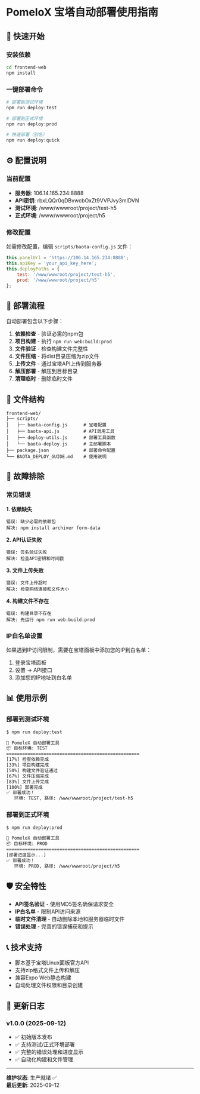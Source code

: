 # PomeloX 宝塔自动部署使用指南

## 🎯 **快速开始**

### 安装依赖
```bash
cd frontend-web
npm install
```

### 一键部署命令
```bash
# 部署到测试环境
npm run deploy:test

# 部署到正式环境
npm run deploy:prod

# 快速部署（别名）
npm run deploy:quick
```

## ⚙️ **配置说明**

### 当前配置
- **服务器**: 106.14.165.234:8888
- **API密钥**: rbxLQQr0qDBvwcbOxZt9VVPJvy3mIDVN
- **测试环境**: /www/wwwroot/project/test-h5
- **正式环境**: /www/wwwroot/project/h5

### 修改配置
如需修改配置，编辑 `scripts/baota-config.js` 文件：

```javascript
this.panelUrl = 'https://106.14.165.234:8888';
this.apiKey = 'your_api_key_here';
this.deployPaths = {
    test: '/www/wwwroot/project/test-h5',
    prod: '/www/wwwroot/project/h5'
};
```

## 🚀 **部署流程**

自动部署包含以下步骤：

1. **依赖检查** - 验证必需的npm包
2. **项目构建** - 执行 `npm run web:build:prod`
3. **文件验证** - 检查构建文件完整性
4. **文件压缩** - 将dist目录压缩为zip文件
5. **上传文件** - 通过宝塔API上传到服务器
6. **解压部署** - 解压到目标目录
7. **清理临时** - 删除临时文件

## 📁 **文件结构**

```
frontend-web/
├── scripts/
│   ├── baota-config.js      # 宝塔配置
│   ├── baota-api.js         # API调用工具
│   ├── deploy-utils.js      # 部署工具函数
│   └── baota-deploy.js      # 主部署脚本
├── package.json             # 部署命令配置
└── BAOTA_DEPLOY_GUIDE.md    # 使用说明
```

## 🔧 **故障排除**

### 常见错误

**1. 依赖缺失**
```
错误: 缺少必需的依赖包
解决: npm install archiver form-data
```

**2. API认证失败**  
```
错误: 签名验证失败
解决: 检查API密钥和时间戳
```

**3. 文件上传失败**
```
错误: 文件上传超时
解决: 检查网络连接和文件大小
```

**4. 构建文件不存在**
```
错误: 构建目录不存在
解决: 先运行 npm run web:build:prod
```

### IP白名单设置

如果遇到IP访问限制，需要在宝塔面板中添加您的IP到白名单：

1. 登录宝塔面板
2. 设置 → API接口
3. 添加您的IP地址到白名单

## 📊 **使用示例**

### 部署到测试环境
```bash
$ npm run deploy:test

🚀 PomeloX 自动部署工具
📦 目标环境: TEST
==================================================
[17%] 检查依赖完成
[33%] 项目构建完成
[50%] 构建文件验证通过
[67%] 文件压缩完成
[83%] 文件上传完成
[100%] 部署完成
✅ 部署成功！
   环境: TEST, 路径: /www/wwwroot/project/test-h5
```

### 部署到正式环境
```bash
$ npm run deploy:prod

🚀 PomeloX 自动部署工具
📦 目标环境: PROD
==================================================
[部署进度显示...]
✅ 部署成功！
   环境: PROD, 路径: /www/wwwroot/project/h5
```

## 🛡️ **安全特性**

- **API签名验证** - 使用MD5签名确保请求安全
- **IP白名单** - 限制API访问来源
- **临时文件清理** - 自动删除本地和服务器临时文件
- **错误处理** - 完善的错误捕获和提示

## 📞 **技术支持**

- 脚本基于宝塔Linux面板官方API
- 支持zip格式文件上传和解压
- 兼容Expo Web静态构建
- 自动处理文件权限和目录创建

## 🔄 **更新日志**

### v1.0.0 (2025-09-12)
- ✅ 初始版本发布
- ✅ 支持测试/正式环境部署
- ✅ 完整的错误处理和进度显示
- ✅ 自动化构建和文件管理

---

**维护状态**: 生产就绪 ✅  
**最后更新**: 2025-09-12